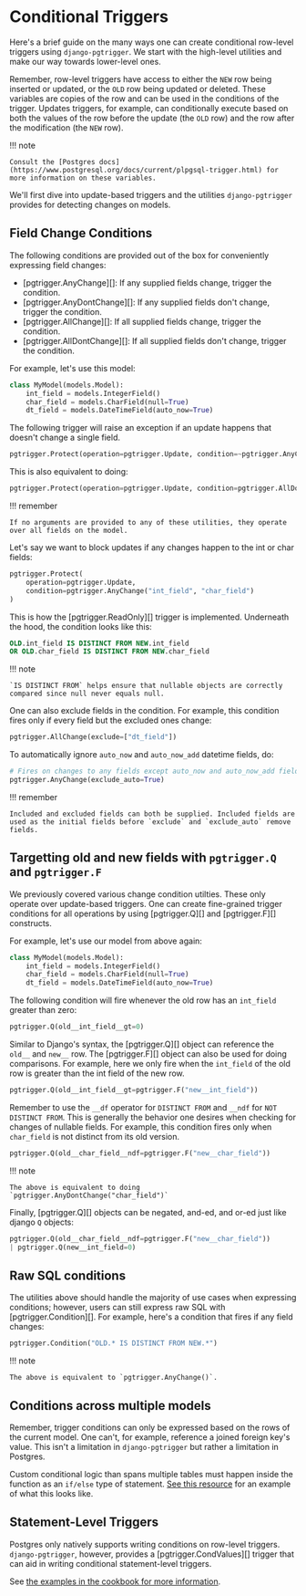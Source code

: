 # Conditional Triggers

Here's a brief guide on the many ways one can create conditional row-level triggers using `django-pgtrigger`. We start with the high-level utilities and make our way towards lower-level ones.

Remember, row-level triggers have access to either the `NEW` row being inserted or updated, or the `OLD` row being updated or deleted. These variables are copies of the row and can be used in the conditions of the trigger. Updates triggers, for example, can conditionally execute based on both the values of the row before the update (the `OLD` row) and the row after the modification (the `NEW` row).

!!! note

    Consult the [Postgres docs](https://www.postgresql.org/docs/current/plpgsql-trigger.html) for more information on these variables.

We'll first dive into update-based triggers and the utilities `django-pgtrigger` provides for detecting changes on models.

## Field Change Conditions

The following conditions are provided out of the box for conveniently expressing field changes:

- [pgtrigger.AnyChange][]: If any supplied fields change, trigger the condition.
- [pgtrigger.AnyDontChange][]: If any supplied fields don't change, trigger the condition.
- [pgtrigger.AllChange][]: If all supplied fields change, trigger the condition.
- [pgtrigger.AllDontChange][]: If all supplied fields don't change, trigger the condition.

For example, let's use this model:

```python
class MyModel(models.Model):
    int_field = models.IntegerField()
    char_field = models.CharField(null=True)
    dt_field = models.DateTimeField(auto_now=True)
```

The following trigger will raise an exception if an update happens that doesn't change a single field.

```python
pgtrigger.Protect(operation=pgtrigger.Update, condition=~pgtrigger.AnyChange())
```

This is also equivalent to doing:

```python
pgtrigger.Protect(operation=pgtrigger.Update, condition=pgtrigger.AllDontChange())
```

!!! remember

    If no arguments are provided to any of these utilities, they operate over all fields on the model.

Let's say we want to block updates if any changes happen to the int or char fields:

```python
pgtrigger.Protect(
    operation=pgtrigger.Update,
    condition=pgtrigger.AnyChange("int_field", "char_field")
)
```

This is how the [pgtrigger.ReadOnly][] trigger is implemented. Underneath the hood, the condition looks like this:

```sql
OLD.int_field IS DISTINCT FROM NEW.int_field
OR OLD.char_field IS DISTINCT FROM NEW.char_field
```

!!! note

    `IS DISTINCT FROM` helps ensure that nullable objects are correctly compared since null never equals null.

One can also exclude fields in the condition. For example, this condition fires only if every field but the excluded ones change:

```python
pgtrigger.AllChange(exclude=["dt_field"])
```

To automatically ignore `auto_now` and `auto_now_add` datetime fields, do:

```python
# Fires on changes to any fields except auto_now and auto_now_add fields
pgtrigger.AnyChange(exclude_auto=True)
```

!!! remember

    Included and excluded fields can both be supplied. Included fields are used as the initial fields before `exclude` and `exclude_auto` remove fields.

## Targetting old and new fields with `pgtrigger.Q` and `pgtrigger.F`

We previously covered various change condition utilties. These only operate over update-based triggers. One can create fine-grained trigger conditions for all operations by using [pgtrigger.Q][] and [pgtrigger.F][] constructs.

For example, let's use our model from above again:

```python
class MyModel(models.Model):
    int_field = models.IntegerField()
    char_field = models.CharField(null=True)
    dt_field = models.DateTimeField(auto_now=True)
```

The following condition will fire whenever the old row has an `int_field` greater than zero:

```python
pgtrigger.Q(old__int_field__gt=0)
```

Similar to Django's syntax, the [pgtrigger.Q][] object can reference the `old__` and `new__` row. The [pgtrigger.F][] object can also be used for doing comparisons. For example, here we only fire when the `int_field` of the old row is greater than the int field of the new row.

```python
pgtrigger.Q(old__int_field__gt=pgtrigger.F("new__int_field"))
```

Remember to use the `__df` operator for `DISTINCT FROM` and `__ndf` for `NOT DISTINCT FROM`. This is generally the behavior one desires when checking for changes of nullable fields. For example, this condition fires only when `char_field` is not distinct from its old version.

```python
pgtrigger.Q(old__char_field__ndf=pgtrigger.F("new__char_field"))
```

!!! note

    The above is equivalent to doing `pgtrigger.AnyDontChange("char_field")`

Finally, [pgtrigger.Q][] objects can be negated, and-ed, and or-ed just like django `Q` objects:

```python
pgtrigger.Q(old__char_field__ndf=pgtrigger.F("new__char_field"))
| pgtrigger.Q(new__int_field=0)
```

## Raw SQL conditions

The utilities above should handle the majority of use cases when expressing conditions; however, users can still express raw SQL with [pgtrigger.Condition][]. For example, here's a condition that fires if any field changes:

```python
pgtrigger.Condition("OLD.* IS DISTINCT FROM NEW.*")
```

!!! note

    The above is equivalent to `pgtrigger.AnyChange()`.

## Conditions across multiple models

Remember, trigger conditions can only be expressed based on the rows of the current model. One can't, for example, reference a joined foreign key's value. This isn't a limitation in `django-pgtrigger` but rather a limitation in Postgres.

Custom conditional logic than spans multiple tables must happen inside the function as an `if/else` type of statement. [See this resource](https://www.postgresqltutorial.com/postgresql-plpgsql/plpgsql-if-else-statements/) for an example of what this looks like.

## Statement-Level Triggers

Postgres only natively supports writing conditions on row-level triggers. `django-pgtrigger`, however, provides a [pgtrigger.CondValues][] trigger that can aid in writing conditional statement-level triggers.

See [the examples in the cookbook for more information](./cookbook.md#cond_values).